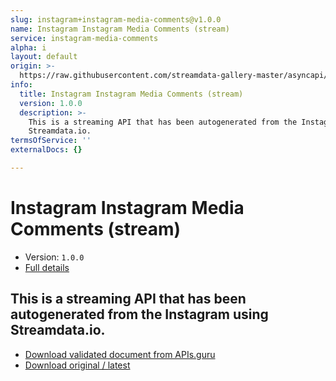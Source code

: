 ```yaml
---
slug: instagram+instagram-media-comments@v1.0.0
name: Instagram Instagram Media Comments (stream)
service: instagram-media-comments
alpha: i
layout: default
origin: >-
  https://raw.githubusercontent.com/streamdata-gallery-master/asyncapi/master/_listings/instagram/instagram-instagram-media-comments-stream-async.md
info:
  title: Instagram Instagram Media Comments (stream)
  version: 1.0.0
  description: >-
    This is a streaming API that has been autogenerated from the Instagram using
    Streamdata.io.
termsOfService: ''
externalDocs: {}

---
```

# Instagram Instagram Media Comments (stream)

* Version: `1.0.0`
* [Full details](../html/instagram+instagram-media-comments@v1.0.0.html)



## This is a streaming API that has been autogenerated from the Instagram using Streamdata.io.



* [Download validated document from APIs.guru](https://raw.githubusercontent.com/APIs-guru/asyncapi-directory/master/docs/APIs/instagram%2Binstagram-media-comments%40v1.0.0.yaml)
* [Download original / latest](https://raw.githubusercontent.com/streamdata-gallery-master/asyncapi/master/_listings/instagram/instagram-instagram-media-comments-stream-async.md)

<script type="application/ld+json">
{
  "@context": "http://schema.org/",
  "@type": "WebAPI",
  "description": "This is a streaming API that has been autogenerated from the Instagram using Streamdata.io.",
  "documentation": "",

  "name": "Instagram Instagram Media Comments (stream)"
}
</script>
